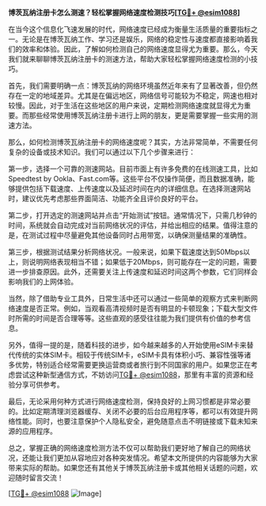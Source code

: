**博茨瓦纳注册卡怎么测速？轻松掌握网络速度检测技巧[[TG💪+ @esim1088](https://t.me/s/esim1088)]**

在当今这个信息化飞速发展的时代，网络速度已经成为衡量生活质量的重要指标之一。无论是在博茨瓦纳工作、学习还是娱乐，网络的稳定性与速度都直接影响着我们的效率和体验。因此，了解如何检测自己的网络速度显得尤为重要。那么，今天我们就来聊聊博茨瓦纳注册卡的测速方法，帮助大家轻松掌握网络速度检测的小技巧。

首先，我们需要明确一点：博茨瓦纳的网络环境虽然近年来有了显著改善，但仍然存在一定的地域差异。尤其是在偏远地区，网络信号可能较为不稳定，网速也相对较慢。因此，对于生活在这些地区的用户来说，定期检测网络速度就显得尤为重要。而那些经常使用博茨瓦纳注册卡进行上网的朋友，更是需要掌握一些实用的测速方法。

那么，如何检测博茨瓦纳注册卡的网络速度呢？其实，方法非常简单，不需要任何复杂的设备或技术知识。我们可以通过以下几个步骤来进行：

第一步，选择一个可靠的测速网站。目前市面上有许多免费的在线测速工具，比如Speedtest by Ookla、Fast.com等。这些平台不仅操作简便，而且数据准确，能够提供包括下载速度、上传速度以及延迟时间在内的详细信息。在选择测速网站时，建议优先考虑那些界面简洁、功能齐全且评价良好的平台。

第二步，打开选定的测速网站并点击“开始测试”按钮。通常情况下，只需几秒钟的时间，系统就会自动完成对当前网络状况的评估，并给出相应的结果。值得注意的是，在测试过程中尽量避免其他设备同时占用带宽，以确保测量结果的准确性。

第三步，根据测试结果分析网络状况。一般来说，如果下载速度达到50Mbps以上，则说明网络表现相当不错；如果低于20Mbps，则可能存在一定的问题，需要进一步排查原因。此外，还需要关注上传速度和延迟时间这两个参数，它们同样会影响我们的上网体验。

当然，除了借助专业工具外，日常生活中还可以通过一些简单的观察方式来判断网络速度是否正常。例如，当观看高清视频时是否有明显的卡顿现象；下载大型文件时所需的时间是否合理等等。这些直观的感受往往能为我们提供有价值的参考信息。

另外，值得一提的是，随着科技的进步，如今越来越多的人开始使用eSIM卡来替代传统的实体SIM卡。相较于传统SIM卡，eSIM卡具有体积小巧、兼容性强等诸多优势，特别适合经常需要更换运营商或者旅行到不同国家的用户。如果您正在考虑尝试这种新型通信方式，不妨访问[TG💪+ @esim1088](https://t.me/s/esim1088)，那里有丰富的资源和经验分享可供参考。

最后，无论采用何种方式进行网络速度检测，保持良好的上网习惯都是非常必要的。比如定期清理浏览器缓存、关闭不必要的后台应用程序等，都可以有效提升网络性能。同时，也要注意保护个人隐私安全，避免随意点击不明链接或下载未知来源的应用程序。

总之，掌握正确的网络速度检测方法不仅可以帮助我们更好地了解自己的网络状况，还能让我们更加从容地应对各种突发情况。希望本文所提供的内容能够为大家带来实际的帮助。如果您还有其他关于博茨瓦纳注册卡或其他相关话题的问题，欢迎随时留言交流！

[[TG💪+ @esim1088](https://t.me/s/esim1088) ![Image](https://i.postimg.cc/4NQfJmqS/Snipaste-2025-05-13-00-14-12.png)]